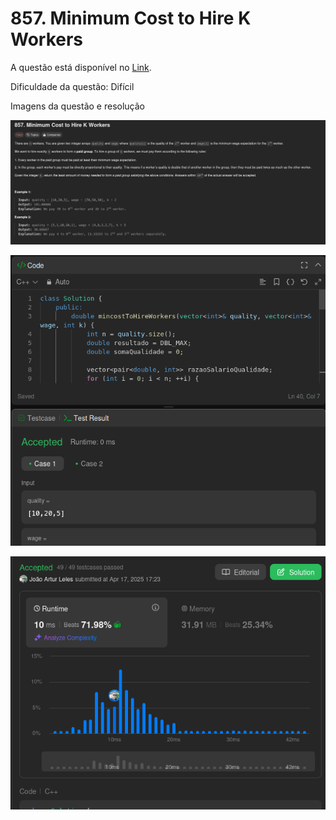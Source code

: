 # 857. Minimum Cost to Hire K Workers

A questão está disponível no [Link](https://leetcode.com/problems/minimum-cost-to-hire-k-workers/description/).

Dificuldade da questão: Difícil

Imagens da questão e resolução

![questao 1](/857-minimum-cost-to-hire-k-workers/assets/questao1.png)

![teste](/857-minimum-cost-to-hire-k-workers/assets/teste.png)

![submit](/857-minimum-cost-to-hire-k-workers/assets/submit.png)